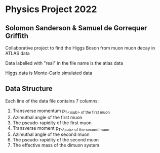 # Physics Project 2022
## Solomon Sanderson & Samuel de Gorrequer Griffith
Collaborative project to find the Higgs Boson from muon muon decay in ATLAS data

Data labelled with "real" in the file name is the atlas data

Higgs.data is Monte-Carlo simulated data

## Data Structure 
Each line of the data file contains 7 columns:
1. Transverse momentum p<sub>T<\sub> of the first muon
2. Azimuthal angle of the first muon 
3. The pseudo-rapidity of the first muon
4. Transverse moment p<sub>T<\sub> of the second muon
5. Azimuthal angle of the second muon 
6. The pseudo-rapidity of the second muon
7. The effective mass of the dimuon system


